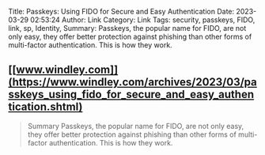 Title: Passkeys: Using FIDO for Secure and Easy Authentication
Date: 2023-03-29 02:53:24
Author: Link
Category: Link
Tags: security, passkeys, FIDO, link, sp, Identity, 
Summary: Passkeys, the popular name for FIDO, are not only easy, they offer better protection against phishing than other forms of multi-factor authentication. This is how they work.

## [[www.windley.com]](https://www.windley.com/archives/2023/03/passkeys_using_fido_for_secure_and_easy_authentication.shtml)
> Summary
> Passkeys, the popular name for FIDO, are not only easy, they offer better protection against phishing than other forms of multi-factor authentication. This is how they work.


